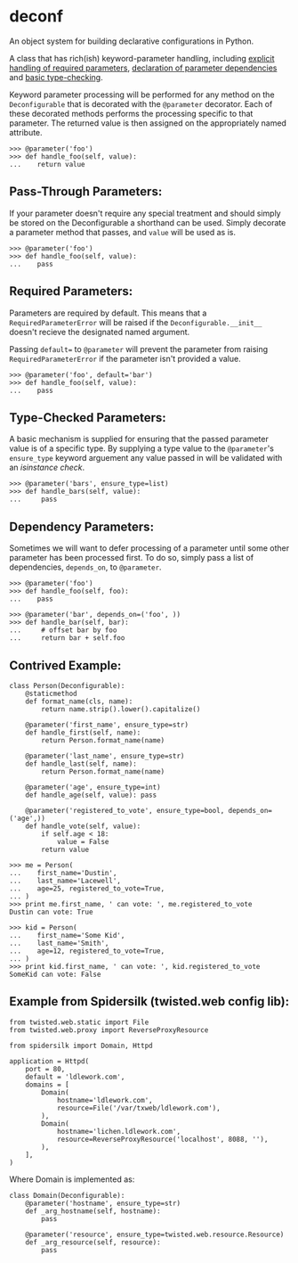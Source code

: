 deconf
======

An object system for building declarative configurations in Python.

A class that has rich(ish) keyword-parameter handling, including 
[explicit handling of required parameters](https://github.com/dustinlacewell/deconf#pass-through-parameters),
[declaration of parameter dependencies](https://github.com/dustinlacewell/deconf#dependency-parameters) and
[basic type-checking](https://github.com/dustinlacewell/deconf#type-checked-parameters).

Keyword parameter processing will be performed for any method on the
`Deconfigurable` that is decorated with the `@parameter` decorator. Each of these
decorated methods performs the processing specific to that parameter. The 
returned value is then assigned on the appropriately named attribute.


    >>> @parameter('foo')
    >>> def handle_foo(self, value):
    ...    return value


Pass-Through Parameters:
------------------------

If your parameter doesn't require any special treatment and should simply
be stored on the Deconfigurable a shorthand can be used. Simply decorate 
a parameter method that passes, and `value` will be used as is.


    >>> @parameter('foo')
    >>> def handle_foo(self, value):
    ...    pass


Required Parameters:
--------------------

Parameters are required by default. This means that a `RequiredParameterError`
will be raised if the `Deconfigurable.__init__` doesn't recieve the designated
named argument. 

Passing `default=` to `@parameter` will prevent the parameter from
raising `RequiredParameterError` if the parameter isn't provided a value.


    >>> @parameter('foo', default='bar')
    >>> def handle_foo(self, value):
    ...    pass


Type-Checked Parameters:
------------------------

A basic mechanism is supplied for ensuring that the passed parameter value
is of a specific type. By supplying a type value to the `@parameter`'s
`ensure_type` keyword arguement any value passed in will be validated with
an *isinstance check*.


    >>> @parameter('bars', ensure_type=list)
    >>> def handle_bars(self, value):
    ...     pass


Dependency Parameters:
----------------------
   
Sometimes we will want to defer processing of a parameter until some other
parameter has been processed first. To do so, simply pass a list of
dependencies, `depends_on`, to `@parameter`.


    >>> @parameter('foo')
    >>> def handle_foo(self, foo):
    ...    pass

    >>> @parameter('bar', depends_on=('foo', ))
    >>> def handle_bar(self, bar):
    ...     # offset bar by foo
    ...     return bar + self.foo 


Contrived Example:
------------------

    class Person(Deconfigurable):
        @staticmethod
        def format_name(cls, name):
            return name.strip().lower().capitalize()

        @parameter('first_name', ensure_type=str)
        def handle_first(self, name): 
            return Person.format_name(name)

        @parameter('last_name', ensure_type=str)
        def handle_last(self, name):
            return Person.format_name(name)

        @parameter('age', ensure_type=int)
        def handle_age(self, value): pass

        @parameter('registered_to_vote', ensure_type=bool, depends_on=('age',))
        def handle_vote(self, value):
            if self.age < 18:
                value = False
            return value

    >>> me = Person(
    ...    first_name='Dustin',
    ...    last_name='Lacewell',
    ...    age=25, registered_to_vote=True,
    ... )
    >>> print me.first_name, ' can vote: ', me.registered_to_vote
    Dustin can vote: True

    >>> kid = Person(
    ...    first_name='Some Kid',
    ...    last_name='Smith',
    ...    age=12, registered_to_vote=True,
    ... )
    >>> print kid.first_name, ' can vote: ', kid.registered_to_vote
    SomeKid can vote: False



Example from Spidersilk (twisted.web config lib):
-------

    from twisted.web.static import File
    from twisted.web.proxy import ReverseProxyResource

    from spidersilk import Domain, Httpd

    application = Httpd(
        port = 80,
        default = 'ldlework.com',
        domains = [
            Domain(
                hostname='ldlework.com',
                resource=File('/var/txweb/ldlework.com'),
            ),
            Domain(
                hostname='lichen.ldlework.com',
                resource=ReverseProxyResource('localhost', 8088, ''),
            ),
        ],
    )


Where Domain is implemented as:

    class Domain(Deconfigurable):
        @parameter('hostname', ensure_type=str)
        def _arg_hostname(self, hostname):
            pass

        @parameter('resource', ensure_type=twisted.web.resource.Resource)
        def _arg_resource(self, resource):
            pass


